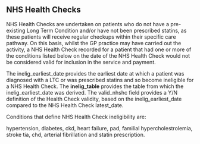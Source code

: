 ## NHS Health Checks

NHS Health Checks are undertaken on patients who do not have a
pre-existing Long Term Condition and/or have not been prescribed
statins, as these patients will receive regular checkups within their
specific care pathway. On this basis, whilst the GP practice may have
carried out the activity, a NHS Health Check recorded for a patient that
had one or more of the conditions listed below on the date of the NHS
Health Check would not be considered valid for inclusion in the service
and payment.

The inelig_earliest_date provides the earliest date at which a patient
was diagnosed with a LTC or was prescribed statins and so become
ineligible for a NHS Health Check. The **inelig_table** provides the
table from which the inelig_earliest_date was derived. The valid_nhshc
field provides a Y/N definition of the Health Check validity, based on
the inelig_earliest_date compared to the NHS Health Check latest_date.

Conditions that define NHS Health Check ineligibility are:

hypertension, diabetes, ckd, heart failure, pad, familial
hypercholestrolemia, stroke tia, chd, arterial fibrillation and statin
prescription.